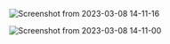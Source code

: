 ![Screenshot from 2023-03-08 14-11-16](https://user-images.githubusercontent.com/101880897/227055643-46476935-a032-4ba0-8c94-41550bb155c9.png)

![Screenshot from 2023-03-08 14-11-00](https://user-images.githubusercontent.com/101880897/227055658-d803a5bb-e418-40f6-8f92-1380fa207330.png)
